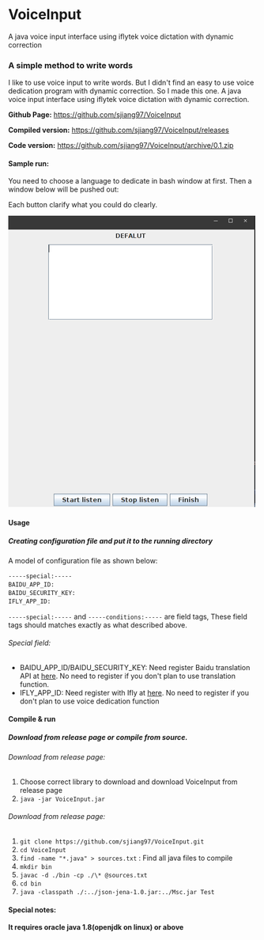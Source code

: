 # VoiceInput
A java voice input interface using iflytek voice dictation with dynamic correction
### A simple method to write words

I like to use voice input to write words. But I didn't find an easy to use voice dedication program with dynamic correction. So I made this one. A java voice input interface using iflytek voice dictation with dynamic correction.

**Github Page:** https://github.com/sjiang97/VoiceInput

**Compiled version:** https://github.com/sjiang97/VoiceInput/releases

**Code version:** https://github.com/sjiang97/VoiceInput/archive/0.1.zip

#### Sample run:

You need to choose a language to dedicate in bash window at first. Then a window below will be pushed out: 

Each button clarify what you could do clearly. 

![](https://raw.githubusercontent.com/sjiang97/sjiang97.github.io/master/2019/projects/AutoCommenter/3.png)

#### Usage

##### Creating configuration file and put it to the running directory

A model of configuration file as shown below:

```txt
-----special:-----
BAIDU_APP_ID: 
BAIDU_SECURITY_KEY: 
IFLY_APP_ID: 
```

``-----special:-----`` and ``-----conditions:-----`` are field tags, These field tags should matches exactly as what described above. 

###### Special field:

- BAIDU_APP_ID/BAIDU_SECURITY_KEY: Need register Baidu translation API at [here](http://api.fanyi.baidu.com/api/trans/product/index). No need to register if you don't plan to use translation function.
- IFLY_APP_ID: Need register with Ifly at [here](https://www.xfyun.cn/). No need to register if you don't plan to use voice dedication function 

#### Compile & run

##### Download from release page or compile from source.

###### Download from release page:

1. Choose correct library to download and download VoiceInput from release page
2. ``java -jar VoiceInput.jar ``

###### Download from release page:

1. ``git clone https://github.com/sjiang97/VoiceInput.git``
2. ``cd VoiceInput``
3. ``find -name "*.java" > sources.txt`` : Find all java files to compile
4. ``mkdir bin``
5. ``javac -d ./bin -cp ./\* @sources.txt``
6. ``cd bin``
7. ``java -classpath ./:../json-jena-1.0.jar:../Msc.jar Test``

#### Special notes:

**It requires oracle java 1.8(openjdk on linux) or above**
